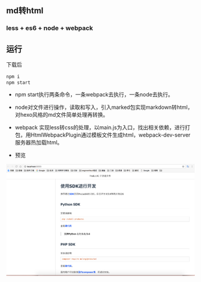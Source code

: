 ## md转html

### less + es6 + node + webpack 

## 运行

下载后 
```
npm i
npm start
```
- npm start执行两条命令，一条webpack去执行，一条node去执行。

- node对文件进行操作，读取和写入，引入marked包实现markdown转html，对hexo风格的md文件简单处理再转换。

- webpack 实现less转css的处理，以main.js为入口，找出相关依赖，进行打包，用HtmlWebpackPlugin通过模板文件生成html，webpack-dev-server服务器热加载html。

- 预览

![alt text](https://github.com/hellocassiell/md2html/blob/master/img/1.png)
